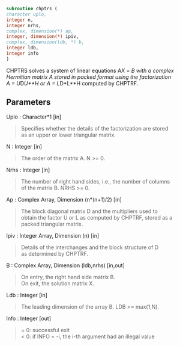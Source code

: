 ```fortran  
subroutine chptrs (  
character uplo,  
integer n,  
integer nrhs,  
complex, dimension(*) ap,  
integer, dimension(*) ipiv,  
complex, dimension(ldb, *) b,  
integer ldb,  
integer info  
)  
```  
  
CHPTRS solves a system of linear equations A*X = B with a complex  
Hermitian matrix A stored in packed format using the factorization  
A = U*D*U**H or A = L*D*L**H computed by CHPTRF.  
  
## Parameters  
Uplo : Character*1 [in]  
> Specifies whether the details of the factorization are stored  
> as an upper or lower triangular matrix.  
  
N : Integer [in]  
> The order of the matrix A.  N >= 0.  
  
Nrhs : Integer [in]  
> The number of right hand sides, i.e., the number of columns  
> of the matrix B.  NRHS >= 0.  
  
Ap : Complex Array, Dimension (n*(n+1)/2) [in]  
> The block diagonal matrix D and the multipliers used to  
> obtain the factor U or L as computed by CHPTRF, stored as a  
> packed triangular matrix.  
  
Ipiv : Integer Array, Dimension (n) [in]  
> Details of the interchanges and the block structure of D  
> as determined by CHPTRF.  
  
B : Complex Array, Dimension (ldb,nrhs) [in,out]  
> On entry, the right hand side matrix B.  
> On exit, the solution matrix X.  
  
Ldb : Integer [in]  
> The leading dimension of the array B.  LDB >= max(1,N).  
  
Info : Integer [out]  
> = 0:  successful exit  
> < 0: if INFO = -i, the i-th argument had an illegal value  
  
